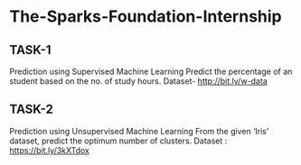# The-Sparks-Foundation-Internship
## TASK-1
Prediction using Supervised Machine Learning
Predict the percentage of an student based on the no. of study hours.
Dataset- http://bit.ly/w-data

## TASK-2
Prediction using Unsupervised Machine Learning
From the given ‘Iris’ dataset, predict the optimum number of clusters.
Dataset : https://bit.ly/3kXTdox
